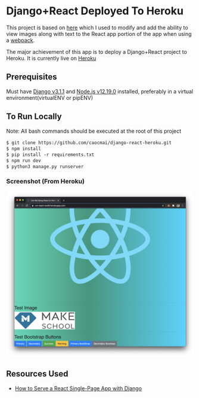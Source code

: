 # Django+React Deployed To Heroku
This project is based on [here](https://github.com/zachtylr21/django-react-starter) which I used to modify and add the ability to view images along with text to the React app portion of the app when using a [webpack](https://webpack.js.org/).

The major achievement of this app is to deploy a Django+React project to Heroku. It is currently live on [Heroku](https://cm-react-test6.herokuapp.com/)

## Prerequisites
Must have [Django v3.1.1](https://docs.djangoproject.com/en/3.1/topics/install/) and [Node.js v12.19.0](https://nodejs.org/en/) installed, preferably in a virtual environment(virtualENV or pipENV)

## To Run Locally
Note: All bash commands should be executed at the root of this project
```
$ git clone https://github.com/caocmai/django-react-heroku.git
$ npm install
$ pip install -r requirements.txt
$ npm run dev
$ python3 manage.py runserver
```

### Screenshot (From Heroku)
![](demo.png)

## Resources Used
* [How to Serve a React Single-Page App with Django](https://dev.to/zachtylr21/how-to-serve-a-react-single-page-app-with-django-1a1l)